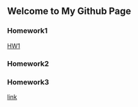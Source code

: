 ## Welcome to My Github Page



### Homework1

[HW1](https://bu-ie-360.github.io/spring22-nusretkaanpolat/files/HW1-360-Nusret-Kaan-Polat.html)

### Homework2
### Homework3

[link](https://moodle.boun.edu.tr/login/login.php)

